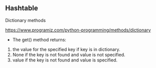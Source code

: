## Hashtable

Dictionary methods

https://www.programiz.com/python-programming/methods/dictionary

- The get() method returns:
1. the value for the specified key if key is in dictionary.
2. None if the key is not found and value is not specified.
3. value if the key is not found and value is specified.
